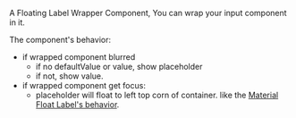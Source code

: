 A Floating Label Wrapper Component, You can wrap your input component in it.

The component's behavior:
  + if wrapped component blurred
    + if no defaultValue or value, show placeholder
    + if not, show value.
  + if wrapped component get focus:
    + placeholder will float to left top corn of container. like the [Material Float Label's behavior](https://material.io/components/text-fields#anatomy).